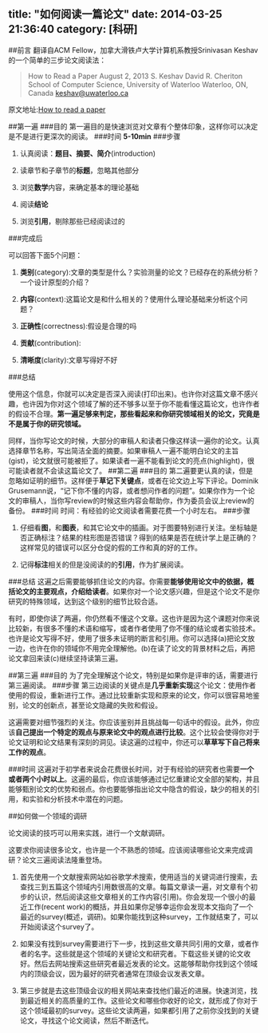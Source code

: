 title: "如何阅读一篇论文"
date: 2014-03-25 21:36:40
category: [科研]
---

##前言
翻译自ACM Fellow，加拿大滑铁卢大学计算机系教授Srinivasan Keshav的一个简单的三步论文阅读法：
> How to Read a Paper
August 2, 2013
S. Keshav
David R. Cheriton School of Computer Science, University of Waterloo
Waterloo, ON, Canada
keshav@uwaterloo.ca

原文地址:[How to read a paper](http://www-users.cselabs.umn.edu/classes/Spring-2014/csci8211/Papers/Misc%20How%20to%20Read%20a%20Paper.pdf)

##第一遍
###目的
第一遍目的是快速浏览对文章有个整体印象，这样你可以决定是不是进行更深次的阅读。
###时间
**5-10min**
###步骤
1. 认真阅读：**题目、摘要、简介**(introduction)

2. 读章节和子章节的**标题**，忽略其他部分

3. 浏览**数学**内容，来确定基本的理论基础

4. 阅读**结论**

5. 浏览**引用**，剔除那些已经阅读过的

###完成后

可以回答下面5个问题：

1. **类别**(category):文章的类型是什么？实验测量的论文？已经存在的系统分析？一个设计原型的介绍？

2. **内容**(context):这篇论文是和什么相关的？使用什么理论基础来分析这个问题？

3. **正确性**(correctness):假设是合理的吗

4. **贡献**(contribution):

5. **清晰度**(clarity):文章写得好不好

###总结

使用这个信息，你就可以决定是否深入阅读(打印出来)。也许你对这篇文章不感兴趣，也许因为你对这个领域了解的还不够多以至于你不能看懂这篇论文，也许作者的假设不合理。**第一遍足够来判定，那些看起来和你研究领域相关的论文，究竟是不是属于你的研究领域。**

同样，当你写论文的时候，大部分的审稿人和读者只像这样读一遍你的论文。认真选择章节名称，写出简洁全面的摘要。如果审稿人一遍不能明白论文的主旨(gist)，论文就很可能被拒了。如果读者一遍不能看到论文的亮点(highlight)，很可能读者就不会读这篇论文了。
##第二遍
###目的
第二遍要更认真的读，但是忽略如证明的细节。这样便于**草记下关键点**，或者在论文边上写下评论。Dominik Grusemann说，“记下你不懂的内容，或者想问作者的问题”。如果你作为一个论文的审稿人，当你写review的时候这些内容会帮助你，作为委员会议上review的备份。
###时间
时间：有经验的论文阅读者需要花费一个小时左右。
###步骤

1. 仔细看**图**，和**图表**，和其它论文中的插画。对于图要特别进行关注。坐标轴是否正确标注？结果的柱形图是否错误？得到的结果是否在统计学上是正确的？这样常见的错误可以区分仓促的假的工作和真的好的工作。

2. 记得**标注**相关的但是没阅读的的**引用**，作为扩展阅读。

###总结
这遍之后需要能够抓住论文的内容。你需要**能够使用论文中的依据，概括论文的主要观点，介绍给读者**。如果你对一个论文感兴趣，但是这个论文不是你研究的特殊领域，达到这个级别的细节比较合适。

有时，即使你读了两遍，你仍然看不懂这个文章。这也许是因为这个课题对你来说比较新，有很多不懂的术语和缩写，或者作者使用了你不懂的结论或者实验技术。也许是论文写得不好，使用了很多未证明的断言和引用。你可以选择(a)把论文放一边，也许在你的领域你不用完全理解他。(b)在读了论文的背景材料之后，再把论文拿回来读(c)继续坚持读第三遍。

##第三遍
###目的
为了完全理解这个论文，特别是如果你是评审的话，需要进行第三遍阅读。
###步骤
第三边阅读的关键点是**几乎重新实现**这个论文：使用作者使用的假设，重新进行工作。通过比较重新实现和原来的论文，你可以很容易地鉴别，论文的创新点，甚至论文隐藏的失败和假设。

这遍需要对细节强烈的关注。你应该鉴别并且挑战每一句话中的假设。此外，你应该**自己提出一个特定的观点与原来论文中的观点进行比较**。这个比较会使得你对于论文证明和论文结果有深刻的洞见。读这遍的过程中，你还可以**草草写下自己将来工作的观点**。

###时间
这遍对于初学者来说会花费很长时间，对于有经验的研究者也需要**一个或者两个小时以上**。这遍的最后，你应该能够通过记忆重建论文全部的架构，并且能够甄别论文的优势和弱点。你也要能够指出论文中隐含的假设，缺少的相关的引用，和实验和分析技术中潜在的问题。

##如何做一个领域的调研

论文阅读的技巧可以用来实践，进行一个文献调研。

这要求你阅读很多论文，也许是一个不熟悉的领域。应该阅读哪些论文来完成调研？论文三遍阅读法隆重登场。

1. 首先使用一个文献搜索网站如谷歌学术搜索，使用适当的关键词进行搜索，去查找三到五篇这个领域内引用数很高的文章。每篇文章读一遍，对文章有个初步的认识，然后阅读这些文章相关的工作内容(引用)。你会发现一个很小的最近工作(recent work)的概括，并且如果你足够幸运你会发现本文指向了一个最近的survey(概述，调研)。如果你能找到这种survey，工作就结束了，可以开始阅读这个survey了。

2. 如果没有找到survey需要进行下一步，找到这些文章共同引用的文章，或者作者的名字。这些就是这个领域的关键论文和研究者。下载这些关键的论文收好。然后去网站搜索这些研究者最近发表的论文。这能够帮助你找到这个领域内的顶级会议，因为最好的研究者通常在顶级会议发表文章。

3. 第三步就是去这些顶级会议的相关网站来查找他们最近的进展。快速浏览，找到最近相关的高质量的工作。这些论文和哪些你收好的论文，就形成了你对于这个领域最初的survey。这些论文读两遍，如果都引用了之前你没找到的关键论文，寻找这个论文阅读，然后不断迭代。